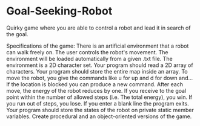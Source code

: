 # Goal-Seeking-Robot

Quirky game where you are able to control a robot and lead it in search of the goal.

Specifications of the game:
There is an artificial environment that a robot can walk freely on. The user controls the robot's movement.
The environment will be loaded automatically from a given .txt file. The environment is a 2D character set.
Your program should read a 2D array of characters. Your program should store the entire map inside an array.
To move the robot, you give the commands like u for up and d for down and... If the location is blocked you can
produce a new command. After each move, the energy of the robot reduces by one. If you receive to the goal point
within the number of allowed steps (i.e. The total energy), you win. If you run out of steps, you lose. If you enter 
a blank line the program exits. Your program should store the states of the robot on private static member variables.
Create procedural and an object-oriented versions of the game.
